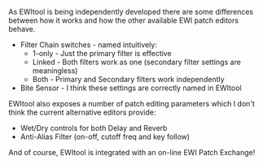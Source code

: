 As EWItool is being independently developed there are some differences between how it works and how the other available EWI patch editors behave.

  * Filter Chain switches - named intuitively:
    * 1-only - Just the primary filter is effective
    * Linked - Both filters work as one (secondary filter settings are meaningless)
    * Both - Primary and Secondary filters work independently
  * Bite Sensor - I think these settings are correctly named in EWItool

EWItool also exposes a number of patch editing parameters which I don't think the current alternative editors provide:

  * Wet/Dry controls for both Delay and Reverb
  * Anti-Alias Filter (on-off, cutoff freq and key follow)

And of course, EWItool is integrated with an on-line EWI Patch Exchange!